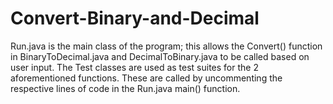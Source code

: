 # Convert-Binary-and-Decimal
Run.java is the main class of the program; this allows the Convert() function in BinaryToDecimal.java and DecimalToBinary.java to be called based on user input.
The Test classes are used as test suites for the 2 aforementioned functions. These are called by uncommenting the respective lines of code in the Run.java main() function.
